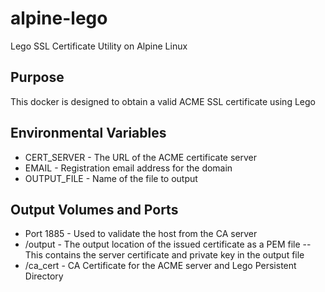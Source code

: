 # alpine-lego
 Lego SSL Certificate Utility on Alpine Linux
 
## Purpose
 This docker is designed to obtain a valid ACME SSL certificate using Lego
 
## Environmental Variables
- CERT_SERVER - The URL of the ACME certificate server
- EMAIL       - Registration email address for the domain
- OUTPUT_FILE - Name of the file to output

## Output Volumes and Ports
- Port 1885 - Used to validate the host from the CA server
- /output   - The output location of the issued certificate as a PEM file
 -- This contains the server certificate and private key in the output file
- /ca_cert - CA Certificate for the ACME server and Lego Persistent Directory
 
